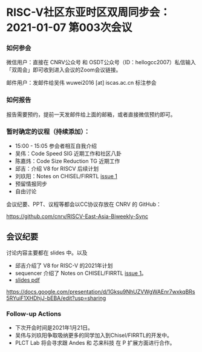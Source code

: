 # RISC-V社区东亚时区双周同步会：2021-01-07 第003次会议

### 如何参会

微信用户：直接在 CNRV公众号 和 OSDT公众号（ID：hellogcc2007）私信输入「双周会」即可收到进入会议的Zoom会议链接。

邮件用户：发邮件给吴伟 wuwei2016 [at] iscas.ac.cn 标注参会

### 如何报告

报告需要预约，提前一天发邮件给上面的邮箱，或者直接微信预约即可。

### 暂时确定的议程（持续添加）：

- 15:00 - 15:05 参会者相互自我介绍
- 吴伟：Code Speed SIG 近期工作和社区八卦
- 陈嘉炜：Code Size Reduction TG 近期工作
- 邱吉：介绍 V8 for RISCV 后续计划
- 刘玖阳：Notes on CHISEL/FIRRTL [issue 1](https://github.com/cnrv/RISCV-East-Asia-Biweekly-Sync/issues/1)
- 预留情报同步
- 自由讨论

会议纪要、PPT、议程等都会以CC协议存放在 CNRV 的 GitHub：

https://github.com/cnrv/RISCV-East-Asia-Biweekly-Sync

## 会议纪要

讨论内容主要都在 slides 中。以及
- 邱吉介绍了 V8 for RISC-V 的2021年计划
- sequencer 介绍了 Notes on CHISEL/FIRRTL [issue 1](https://github.com/cnrv/RISCV-East-Asia-Biweekly-Sync/issues/1)。
- [slides pdf](./slides.20210107.pdf)

https://docs.google.com/presentation/d/1Gksu9NhUZVWgWAEnr7wxkqBRs5RYuiF1XHDhjJ-bEBA/edit?usp=sharing

### Follow-up Actions

- 下次开会时间是2021年1月21日。
- 吴伟与刘玖阳争取吸纳更多的同学加入到Chisel/FIRRTL的开发中。
- PLCT Lab 将会寻求跟 Andes 和 芯来科技 在 P 扩展方面进行合作。
